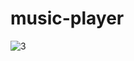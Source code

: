 # music-player

![3](https://github.com/Emetegift/music-player/assets/104801555/474cdff9-795a-4420-b145-e8e524397ffe)

